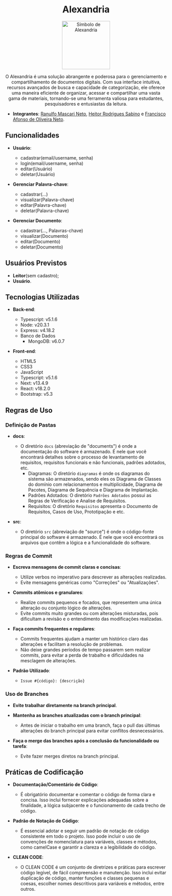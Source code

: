 <div align="center">  
    <h1>Alexandria</h1>
    <img src="https://github.com/RanulfoMNeto/Projeto-Engenharia-de-Software/assets/78691159/a61979ca-e7a1-4bdb-9ca7-996f5d698b7c" alt="Símbolo de Alexandria" width="150" height="150">
    <p>
        O Alexandria é uma solução abrangente e poderosa para o gerenciamento e compartilhamento de documentos digitais. Com sua interface intuitiva, recursos avançados de busca e capacidade de categorização, ele oferece uma maneira eficiente de organizar, acessar e compartilhar uma vasta gama de materiais, tornando-se uma ferramenta valiosa para estudantes, pesquisadores e entusiastas da leitura.
    </p>
</div>

- **Integrantes**: [Ranulfo Mascari Neto](https://github.com/RanulfoMNeto), [Heitor Rodrigues Sabino](https://github.com/s4bino) e [Francisco Afonso de Oliveira Neto](https://github.com/franawp).


## Funcionalidades

- **Usuário**:
    - cadastrar(email/username, senha)
    - login(email/username, senha)
    - editar(Usuário)
    - deletar(Usuário)

- **Gerenciar Palavra-chave**:
    - cadastrar(...)
    - visualizar(Palavra-chave)
    - editar(Palavra-chave)
    - deletar(Palavra-chave)
    
- **Gerenciar Documento**:
    - cadastrar(..., Palavras-chave)
    - visualizar(Documento)
    - editar(Documento)
    - deletar(Documento)

## Usuários Previstos
- **Leitor**(sem cadastro);
- **Usuário**.


## Tecnologias Utilizadas

- **Back-end**:
    - Typescript: v5.1.6
    - Node: v20.3.1
    - Express: v4.18.2
    - Banco de Dados
        - MongoDB: v6.0.7

- **Front-end**:
    - HTML5
    - CSS3
    - JavaScript
    - Typescript: v5.1.6
    - Next: v13.4.9
    - React: v18.2.0
    - Bootstrap: v5.3

## Regras de Uso

### Definição de Pastas

- **docs**:
    - O diretório `docs` (abreviação de "documents") é onde a documentação do software é armazenado. É nele que você encontrará detalhes sobre o processo de levantamento de requisitos, requisitos funcionais e não funcionais, padrões adotados, etc.
        - Diagramas: O diretório `diagramas` é onde os diagramas do sistema são armazenados, sendo eles os Diagrama de Classes do domínio com relacionamentos e multiplicidade, Diagrama de Pacotes, Diagrama de Sequência e Diagrama de Implantação.
        - Padrões Adotados: O diretório `Padrões Adotados` possui as Regras de Verificação e Analise de Requisitos.
        - Requisitos: O diretório `Requisitos` apresenta o Documento de Requisitos, Casos de Uso, Prototipação e etc. 

- **src**:
    - O diretório `src` (abreviação de "source") é onde o código-fonte principal do software é armazenado. É nele que você encontrará os arquivos que contêm a lógica e a funcionalidade do software.

### Regras de Commit

- **Escreva mensagens de commit claras e concisas**:
    - Utilize verbos no imperativo para descrever as alterações realizadas.
    - Evite mensagens genéricas como "Correções" ou "Atualizações".

- **Commits atômicos e granulares**:
    - Realize commits pequenos e focados, que representem uma única alteração ou conjunto lógico de alterações.
    - Evite commits muito grandes ou com alterações misturadas, pois dificultam a revisão e o entendimento das modificações realizadas.

- **Faça commits frequentes e regulares**:
    - Commits frequentes ajudam a manter um histórico claro das alterações e facilitam a resolução de problemas.
    - Não deixe grandes períodos de tempo passarem sem realizar commits, para evitar a perda de trabalho e dificuldades na mesclagem de alterações.

- **Padrão Utilizado**:
    - `Issue #{código}: {descrição}`

### Uso de Branches

- **Evite trabalhar diretamente na branch principal**.

- **Mantenha as branches atualizadas com o branch principal**:
    - Antes de iniciar o trabalho em uma branch, faça o pull das últimas alterações do branch principal para evitar conflitos desnecessários.

- **Faça o merge das branches após a conclusão da funcionalidade ou tarefa**:
    - Evite fazer merges diretos na branch principal.

## Práticas de Codificação

- **Documentação/Comentário de Código**:
    - É obrigatório documentar e comentar o código de forma clara e concisa. Isso inclui fornecer explicações adequadas sobre a finalidade, a lógica subjacente e o funcionamento de cada trecho de código.

- **Padrão de Notação de Código**:
    - É essencial adotar e seguir um padrão de notação de código consistente em todo o projeto. Isso pode incluir o uso de convenções de nomenclatura para variáveis, classes e métodos, como camelCase e garantir a clareza e a legibilidade do código.

- **CLEAN CODE**:
    - O CLEAN CODE é um conjunto de diretrizes e práticas para escrever código legível, de fácil compreensão e manutenção. Isso inclui evitar duplicação de código, manter funções e classes pequenas e coesas, escolher nomes descritivos para variáveis e métodos, entre outros.